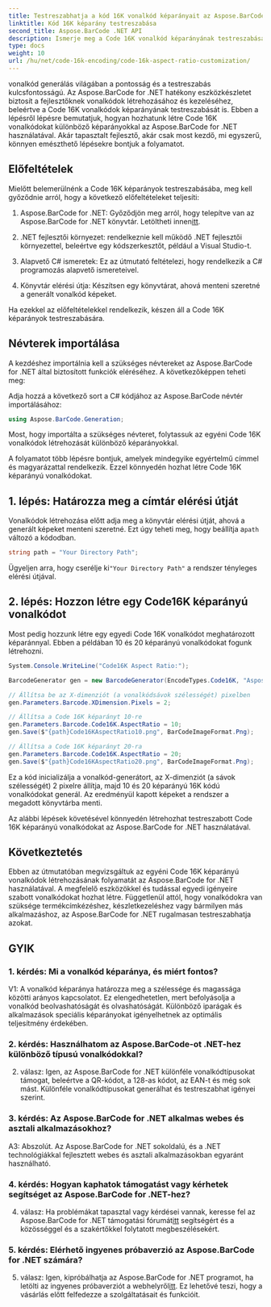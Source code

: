 ```yaml
---
title: Testreszabhatja a kód 16K vonalkód képarányait az Aspose.BarCode segítségével .NET-hez
linktitle: Kód 16K képarány testreszabása
second_title: Aspose.BarCode .NET API
description: Ismerje meg a Code 16K vonalkód képarányának testreszabását az Aspose.BarCode for .NET használatával. Készítsen precíz vonalkódokat alkalmazásaihoz.
type: docs
weight: 10
url: /hu/net/code-16k-encoding/code-16k-aspect-ratio-customization/
---
```

vonalkód generálás világában a pontosság és a testreszabás kulcsfontosságú. Az Aspose.BarCode for .NET hatékony eszközkészletet biztosít a fejlesztőknek vonalkódok létrehozásához és kezeléséhez, beleértve a Code 16K vonalkódok képarányának testreszabását is. Ebben a lépésről lépésre bemutatjuk, hogyan hozhatunk létre Code 16K vonalkódokat különböző képarányokkal az Aspose.BarCode for .NET használatával. Akár tapasztalt fejlesztő, akár csak most kezdő, mi egyszerű, könnyen emészthető lépésekre bontjuk a folyamatot.

## Előfeltételek

Mielőtt belemerülnénk a Code 16K képarányok testreszabásába, meg kell győződnie arról, hogy a következő előfeltételeket teljesíti:

1.  Aspose.BarCode for .NET: Győződjön meg arról, hogy telepítve van az Aspose.BarCode for .NET könyvtár. Letöltheti innen[itt](https://releases.aspose.com/barcode/net/).

2. .NET fejlesztői környezet: rendelkeznie kell működő .NET fejlesztői környezettel, beleértve egy kódszerkesztőt, például a Visual Studio-t.

3. Alapvető C# ismeretek: Ez az útmutató feltételezi, hogy rendelkezik a C# programozás alapvető ismereteivel.

4. Könyvtár elérési útja: Készítsen egy könyvtárat, ahová menteni szeretné a generált vonalkód képeket.

Ha ezekkel az előfeltételekkel rendelkezik, készen áll a Code 16K képarányok testreszabására.

## Névterek importálása

A kezdéshez importálnia kell a szükséges névtereket az Aspose.BarCode for .NET által biztosított funkciók eléréséhez. A következőképpen teheti meg:

Adja hozzá a következő sort a C# kódjához az Aspose.BarCode névtér importálásához:

```csharp
using Aspose.BarCode.Generation;
```

Most, hogy importálta a szükséges névteret, folytassuk az egyéni Code 16K vonalkódok létrehozását különböző képarányokkal.

A folyamatot több lépésre bontjuk, amelyek mindegyike egyértelmű címmel és magyarázattal rendelkezik. Ezzel könnyedén hozhat létre Code 16K képarányú vonalkódokat.

## 1. lépés: Határozza meg a címtár elérési útját

 Vonalkódok létrehozása előtt adja meg a könyvtár elérési útját, ahová a generált képeket menteni szeretné. Ezt úgy teheti meg, hogy beállítja a`path` változó a kódodban.

```csharp
string path = "Your Directory Path";
```

 Ügyeljen arra, hogy cserélje ki`"Your Directory Path"` a rendszer tényleges elérési útjával.

## 2. lépés: Hozzon létre egy Code16K képarányú vonalkódot

Most pedig hozzunk létre egy egyedi Code 16K vonalkódot meghatározott képaránnyal. Ebben a példában 10 és 20 képarányú vonalkódokat fogunk létrehozni.

```csharp
System.Console.WriteLine("Code16K Aspect Ratio:");

BarcodeGenerator gen = new BarcodeGenerator(EncodeTypes.Code16K, "Aspose.BarCode");

// Állítsa be az X-dimenziót (a vonalkódsávok szélességét) pixelben
gen.Parameters.Barcode.XDimension.Pixels = 2;

// Állítsa a Code 16K képarányt 10-re
gen.Parameters.Barcode.Code16K.AspectRatio = 10;
gen.Save($"{path}Code16KAspectRatio10.png", BarCodeImageFormat.Png);

// Állítsa a Code 16K képarányt 20-ra
gen.Parameters.Barcode.Code16K.AspectRatio = 20;
gen.Save($"{path}Code16KAspectRatio20.png", BarCodeImageFormat.Png);
```

Ez a kód inicializálja a vonalkód-generátort, az X-dimenziót (a sávok szélességét) 2 pixelre állítja, majd 10 és 20 képarányú 16K kódú vonalkódokat generál. Az eredményül kapott képeket a rendszer a megadott könyvtárba menti.

Az alábbi lépések követésével könnyedén létrehozhat testreszabott Code 16K képarányú vonalkódokat az Aspose.BarCode for .NET használatával.

## Következtetés

Ebben az útmutatóban megvizsgáltuk az egyéni Code 16K képarányú vonalkódok létrehozásának folyamatát az Aspose.BarCode for .NET használatával. A megfelelő eszközökkel és tudással egyedi igényeire szabott vonalkódokat hozhat létre. Függetlenül attól, hogy vonalkódokra van szüksége termékcímkézéshez, készletkezeléshez vagy bármilyen más alkalmazáshoz, az Aspose.BarCode for .NET rugalmasan testreszabhatja azokat.

## GYIK

### 1. kérdés: Mi a vonalkód képaránya, és miért fontos?

V1: A vonalkód képaránya határozza meg a szélessége és magassága közötti arányos kapcsolatot. Ez elengedhetetlen, mert befolyásolja a vonalkód beolvashatóságát és olvashatóságát. Különböző iparágak és alkalmazások speciális képarányokat igényelhetnek az optimális teljesítmény érdekében.

### 2. kérdés: Használhatom az Aspose.BarCode-ot .NET-hez különböző típusú vonalkódokkal?

2. válasz: Igen, az Aspose.BarCode for .NET különféle vonalkódtípusokat támogat, beleértve a QR-kódot, a 128-as kódot, az EAN-t és még sok mást. Különféle vonalkódtípusokat generálhat és testreszabhat igényei szerint.

### 3. kérdés: Az Aspose.BarCode for .NET alkalmas webes és asztali alkalmazásokhoz?

A3: Abszolút. Az Aspose.BarCode for .NET sokoldalú, és a .NET technológiákkal fejlesztett webes és asztali alkalmazásokban egyaránt használható.

### 4. kérdés: Hogyan kaphatok támogatást vagy kérhetek segítséget az Aspose.BarCode for .NET-hez?

 4. válasz: Ha problémákat tapasztal vagy kérdései vannak, keresse fel az Aspose.BarCode for .NET támogatási fórumát[itt](https://forum.aspose.com/c/barcode/13) segítségért és a közösséggel és a szakértőkkel folytatott megbeszélésekért.

### 5. kérdés: Elérhető ingyenes próbaverzió az Aspose.BarCode for .NET számára?

 5. válasz: Igen, kipróbálhatja az Aspose.BarCode for .NET programot, ha letölti az ingyenes próbaverziót a webhelyről[itt](https://releases.aspose.com/). Ez lehetővé teszi, hogy a vásárlás előtt felfedezze a szolgáltatásait és funkcióit.
